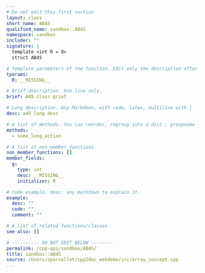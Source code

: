```yaml
---
# Do not edit this first section
layout: class
short_name: AB45
qualified_name: sandbox::AB45
namespace: sandbox
includer: ""
signature: |
  template <int R = 8>
  struct AB45

# Template parameters of the function. Edit only the description after the :
tparams:
  R: __MISSING__

# Brief description. One line only.
brief: A45 class grief

# Long description. Any Markdown, with code, latex, multiline with |
desc: a45 long desc

# A list of methods. You can reorder, regroup into a dict : groupname -> list
methods:
  - some_long_action

# A list of non_member_functions
non_member_functions: []
member_fields:
  g:
    type: int
    desc: __MISSING__
    initializer: R

# Code example. desc: any markdown to explain it.
example:
  desc: ""
  code: ""
  comment: ""

# A list of related functions/classes
see-also: []

# ---------- DO NOT EDIT BELOW --------
permalink: /cpp-api/sandbox/AB45/
title: sandbox::AB45
source: /Users/oparcollet/cpp2doc_webdemo/src/array_concept.cpp
...
```


